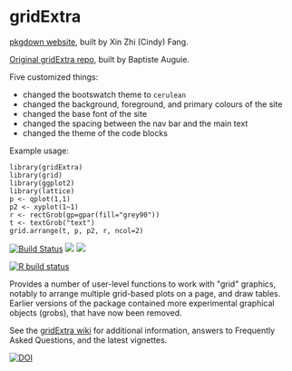 # gridExtra

[pkgdown website](https://jhu-statprogramming-fall-2022.github.io/biostat840-project3-pkgdown-cindyfang70/), built by Xin Zhi (Cindy) Fang.

[Original gridExtra repo](https://github.com/baptiste/gridExtra), built by Baptiste Auguie.

Five customized things:

- changed the bootswatch theme to `cerulean`
- changed the background, foreground, and primary colours of the site
- changed the base font of the site
- changed the spacing between the nav bar and the main text
- changed the theme of the code blocks

Example usage:
```
library(gridExtra)
library(grid)
library(ggplot2)
library(lattice)
p <- qplot(1,1)
p2 <- xyplot(1~1)
r <- rectGrob(gp=gpar(fill="grey90"))
t <- textGrob("text")
grid.arrange(t, p, p2, r, ncol=2)
```


[![Build Status](https://travis-ci.org/baptiste/gridextra.svg?branch=master)](https://travis-ci.org/baptiste/gridextra)
[![](http://www.r-pkg.org/badges/version/gridExtra)](https://CRAN.R-project.org/package=gridExtra )
[![](http://cranlogs.r-pkg.org/badges/grand-total/gridExtra)](http://cran.rstudio.com/web/packages/gridExtra/index.html)

[![R build status](https://github.com/baptiste/gridextra/workflows/R-CMD-check/badge.svg)](https://github.com/baptiste/gridextra/actions)

Provides a number of user-level functions to work with "grid" graphics, notably to arrange multiple grid-based plots on a page, and draw tables. Earlier versions of the package contained more experimental graphical objects (grobs), that have now been removed.

See the [gridExtra wiki](https://github.com/baptiste/gridextra/wiki) for additional information, answers to Frequently Asked Questions, and the latest vignettes.

[![DOI](https://zenodo.org/badge/5734/baptiste/gridextra.png)](http://dx.doi.org/10.5281/zenodo.11422)


